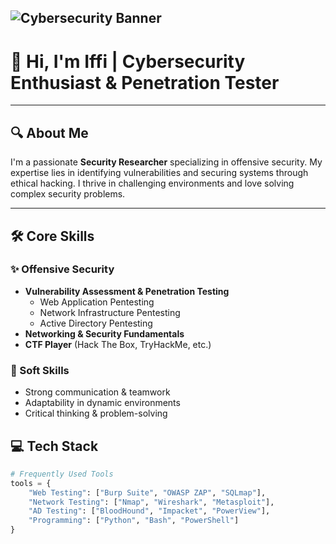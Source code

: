 ![Cybersecurity Banner](https://images.deepai.org/art-image/b79fc979473f4155b646baf8cc3b75a2/rorbot-working-on-the-computer-termial-in-old-era.jpg)
---

# 👋 Hi, I'm Iffi | Cybersecurity Enthusiast & Penetration Tester

---

## 🔍 About Me
I'm a passionate **Security Researcher** specializing in offensive security. My expertise lies in identifying vulnerabilities and securing systems through ethical hacking. I thrive in challenging environments and love solving complex security problems.

---

## 🛠️ Core Skills
### ✨ Offensive Security
- **Vulnerability Assessment & Penetration Testing**
  - Web Application Pentesting
  - Network Infrastructure Pentesting
  - Active Directory Pentesting
- **Networking & Security Fundamentals**
- **CTF Player** (Hack The Box, TryHackMe, etc.)

### 🎯 Soft Skills
- Strong communication & teamwork
- Adaptability in dynamic environments
- Critical thinking & problem-solving


## 💻 Tech Stack
```python
# Frequently Used Tools
tools = {
    "Web Testing": ["Burp Suite", "OWASP ZAP", "SQLmap"],
    "Network Testing": ["Nmap", "Wireshark", "Metasploit"],
    "AD Testing": ["BloodHound", "Impacket", "PowerView"],
    "Programming": ["Python", "Bash", "PowerShell"]
}
